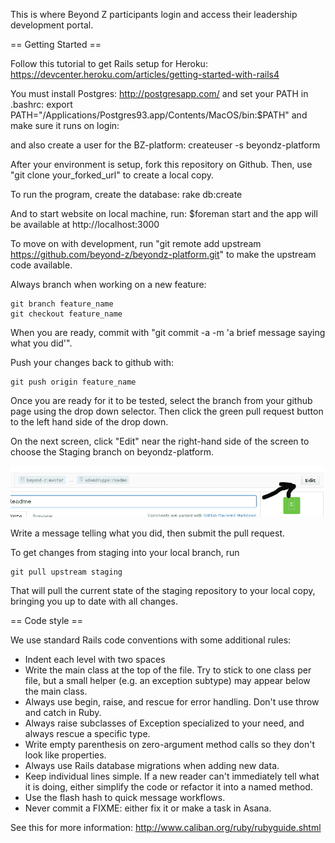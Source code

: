 This is where Beyond Z participants login and access their leadership development portal.


== Getting Started ==


Follow this tutorial to get Rails setup for Heroku:
https://devcenter.heroku.com/articles/getting-started-with-rails4

You must install Postgres:
    http://postgresapp.com/
and set your PATH in .bashrc:
    export PATH="/Applications/Postgres93.app/Contents/MacOS/bin:$PATH"
and make sure it runs on login:

and also create a user for the BZ-platform:
    createuser -s beyondz-platform


After your environment is setup, fork this repository on Github. Then, use "git clone your_forked_url" to create a local copy.

To run the program, create the database: 
    rake db:create

And to start website on local machine, run: $foreman start and the app will be available at http://localhost:3000


To move on with development, run "git remote add upstream https://github.com/beyond-z/beyondz-platform.git" to make the upstream code available.


Always branch when working on a new feature:

	git branch feature_name
	git checkout feature_name

When you are ready, commit with "git commit -a -m 'a brief message saying what you did'".

Push your changes back to github with:

	git push origin feature_name

Once you are ready for it to be tested, select the branch from your github page using the drop down selector. Then click the green pull request button to the left hand side of the drop down.

On the next screen, click "Edit" near the right-hand side of the screen to choose the Staging branch on beyondz-platform.

![Edit location](docs/edit-branch.png)


Write a message telling what you did, then submit the pull request.


To get changes from staging into your local branch, run

	git pull upstream staging

That will pull the current state of the staging repository to your local copy, bringing you up to date with all changes.

== Code style ==

We use standard Rails code conventions with some additional rules:

  * Indent each level with two spaces
  * Write the main class at the top of the file. Try to stick to one class per file, but a small helper (e.g. an exception subtype) may appear below the main class.
  * Always use begin, raise, and rescue for error handling. Don't use throw and catch in Ruby.
  * Always raise subclasses of Exception specialized to your need, and always rescue a specific type.
  * Write empty parenthesis on zero-argument method calls so they don't look like properties.
  * Always use Rails database migrations when adding new data.
  * Keep individual lines simple. If a new reader can't immediately tell what it is doing, either simplify the code or refactor it into a named method.
  * Use the flash hash to quick message workflows.
  * Never commit a FIXME: either fix it or make a task in Asana.

See this for more information: http://www.caliban.org/ruby/rubyguide.shtml
